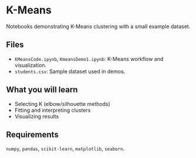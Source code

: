 # K-Means

Notebooks demonstrating K-Means clustering with a small example dataset.

## Files
- `KMeansCode.ipynb`, `KmeansDemo1.ipynb`: K-Means workflow and visualization.
- `students.csv`: Sample dataset used in demos.

## What you will learn
- Selecting K (elbow/silhouette methods)
- Fitting and interpreting clusters
- Visualizing results

## Requirements
`numpy`, `pandas`, `scikit-learn`, `matplotlib`, `seaborn`.
